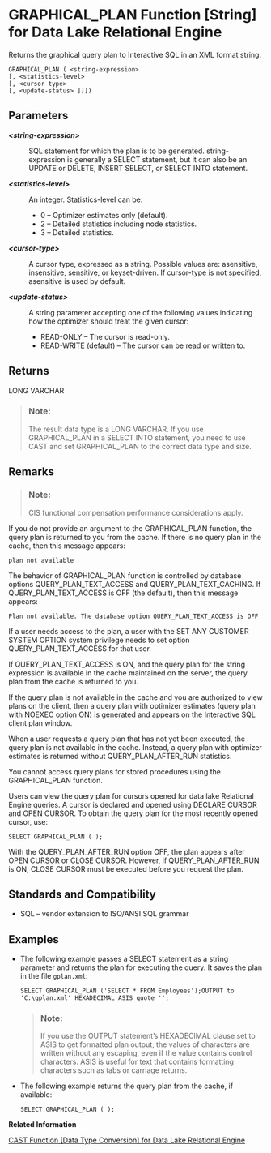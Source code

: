 <!-- loioa553c53a84f21015b601a68bb24731e3 -->

# GRAPHICAL\_PLAN Function \[String\] for Data Lake Relational Engine

Returns the graphical query plan to Interactive SQL in an XML format string.



```
GRAPHICAL_PLAN ( <string-expression> 
[, <statistics-level>
[, <cursor-type>
[, <update-status> ]]])
```



<a name="loioa553c53a84f21015b601a68bb24731e3__iq_refbb_560"/>

## Parameters


<dl>
<dt><b>

*<string-expression\>*

</b></dt>
<dd>

SQL statement for which the plan is to be generated. string-expression is generally a SELECT statement, but it can also be an UPDATE or DELETE, INSERT SELECT, or SELECT INTO statement.



</dd><dt><b>

*<statistics-level\>*

</b></dt>
<dd>

An integer. Statistics-level can be:

-   0 – Optimizer estimates only \(default\).
-   2 – Detailed statistics including node statistics.
-   3 – Detailed statistics.



</dd><dt><b>

*<cursor-type\>*

</b></dt>
<dd>

A cursor type, expressed as a string. Possible values are: asensitive, insensitive, sensitive, or keyset-driven. If cursor-type is not specified, asensitive is used by default.



</dd><dt><b>

*<update-status\>*

</b></dt>
<dd>

A string parameter accepting one of the following values indicating how the optimizer should treat the given cursor:

-   READ-ONLY – The cursor is read-only.
-   READ-WRITE \(default\) – The cursor can be read or written to.



</dd>
</dl>



## Returns

LONG VARCHAR

> ### Note:  
> The result data type is a LONG VARCHAR. If you use GRAPHICAL\_PLAN in a SELECT INTO statement, you need to use CAST and set GRAPHICAL\_PLAN to the correct data type and size.



<a name="loioa553c53a84f21015b601a68bb24731e3__iq_refbb_562"/>

## Remarks

> ### Note:  
> CIS functional compensation performance considerations apply.

If you do not provide an argument to the GRAPHICAL\_PLAN function, the query plan is returned to you from the cache. If there is no query plan in the cache, then this message appears:

```
plan not available
```

The behavior of GRAPHICAL\_PLAN function is controlled by database options QUERY\_PLAN\_TEXT\_ACCESS and QUERY\_PLAN\_TEXT\_CACHING. If QUERY\_PLAN\_TEXT\_ACCESS is OFF \(the default\), then this message appears:

```
Plan not available. The database option QUERY_PLAN_TEXT_ACCESS is OFF
```

If a user needs access to the plan, a user with the SET ANY CUSTOMER SYSTEM OPTION system privilege needs to set option QUERY\_PLAN\_TEXT\_ACCESS for that user.

If QUERY\_PLAN\_TEXT\_ACCESS is ON, and the query plan for the string expression is available in the cache maintained on the server, the query plan from the cache is returned to you.

If the query plan is not available in the cache and you are authorized to view plans on the client, then a query plan with optimizer estimates \(query plan with NOEXEC option ON\) is generated and appears on the Interactive SQL client plan window.

When a user requests a query plan that has not yet been executed, the query plan is not available in the cache. Instead, a query plan with optimizer estimates is returned without QUERY\_PLAN\_AFTER\_RUN statistics.

You cannot access query plans for stored procedures using the GRAPHICAL\_PLAN function.

Users can view the query plan for cursors opened for data lake Relational Engine queries. A cursor is declared and opened using DECLARE CURSOR and OPEN CURSOR. To obtain the query plan for the most recently opened cursor, use:

```
SELECT GRAPHICAL_PLAN ( );
```

With the QUERY\_PLAN\_AFTER\_RUN option OFF, the plan appears after OPEN CURSOR or CLOSE CURSOR. However, if QUERY\_PLAN\_AFTER\_RUN is ON, CLOSE CURSOR must be executed before you request the plan.



<a name="loioa553c53a84f21015b601a68bb24731e3__iq_refbb_564"/>

## Standards and Compatibility

-   SQL – vendor extension to ISO/ANSI SQL grammar



<a name="loioa553c53a84f21015b601a68bb24731e3__iq_refbb_563"/>

## Examples

-   The following example passes a SELECT statement as a string parameter and returns the plan for executing the query. It saves the plan in the file `gplan.xml`:

    ```
    SELECT GRAPHICAL_PLAN ('SELECT * FROM Employees');OUTPUT to 'C:\gplan.xml' HEXADECIMAL ASIS quote '';
    ```

    > ### Note:  
    > If you use the OUTPUT statement’s HEXADECIMAL clause set to ASIS to get formatted plan output, the values of characters are written without any escaping, even if the value contains control characters. ASIS is useful for text that contains formatting characters such as tabs or carriage returns.

-   The following example returns the query plan from the cache, if available:

    ```
    SELECT GRAPHICAL_PLAN ( );
    ```


**Related Information**  


[CAST Function \[Data Type Conversion\] for Data Lake Relational Engine](cast-function-data-type-conversion-for-data-lake-relational-engine-a53996d.md "Returns the value of an expression converted to a supplied data type.")

